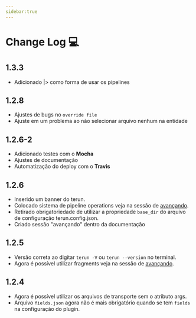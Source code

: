 ```yaml
---
sidebar:true
---
```


# Change Log :computer:

## 1.3.3
- Adicionado |> como forma de usar os pipelines

## 1.2.8
- Ajustes de bugs no `override file`
- Ajuste em um problema ao não selecionar arquivo nenhum na entidade

## 1.2.6-2
- Adicionado testes com o **Mocha**
- Ajustes de documentação
- Automatização do deploy com o **Travis**

## 1.2.6
- Inserido um banner do terun.
- Colocado sistema de pipeline operations veja na  sessão de [avançando](./advanced.md).
- Retirado obrigatoriedade de utilizar a propriedade `base_dir` do arquivo de configuração terun.config.json.
- Criado sessão "avançando" dentro da documentação

## 1.2.5

- Versão correta ao digitar `terun -V` ou `terun --version` no terminal.
- Agora é possível utilizar fragments veja na  sessão de [avançando](./advanced.md).


## 1.2.4

- Agora é possível utilizar os arquivos de transporte sem o atributo args.
- Arquivo `fields.json` agora não é mais obrigatório quando se tem `fields` na configuração do plugin.